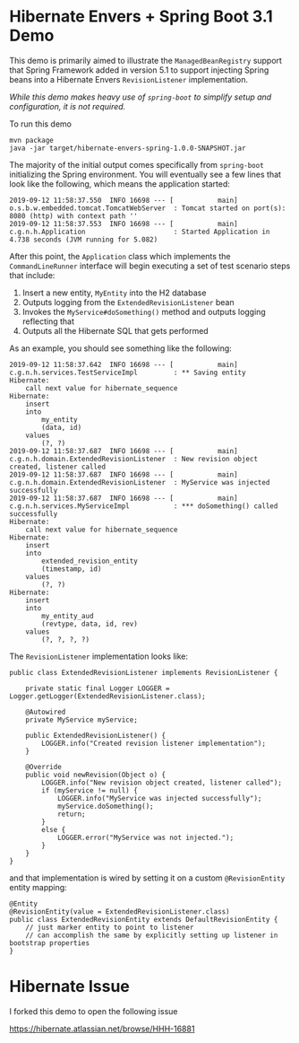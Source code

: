 # Hibernate Envers + Spring Boot 3.1 Demo

This demo is primarily aimed to illustrate the `ManagedBeanRegistry` support that Spring Framework added in version 5.1 to support injecting Spring beans into a Hibernate Envers `RevisionListener` implementation.

_While this demo makes heavy use of `spring-boot` to simplify setup and configuration, it is not required._

To run this demo
```
mvn package
java -jar target/hibernate-envers-spring-1.0.0-SNAPSHOT.jar
```

The majority of the initial output comes specifically from `spring-boot` initializing the Spring environment.  You will eventually see a few lines that look like the following, which means the application started:
```
2019-09-12 11:58:37.550  INFO 16698 --- [           main] o.s.b.w.embedded.tomcat.TomcatWebServer  : Tomcat started on port(s): 8080 (http) with context path ''
2019-09-12 11:58:37.553  INFO 16698 --- [           main] c.g.n.h.Application                      : Started Application in 4.738 seconds (JVM running for 5.082)
```

After this point, the `Application` class which implements the `CommandLineRunner` interface will begin executing a set of test scenario steps that include:

1. Insert a new entity, `MyEntity` into the H2 database
2. Outputs logging from the `ExtendedRevisionListener` bean
3. Invokes the `MyService#doSomething()` method and outputs logging reflecting that
4. Outputs all the Hibernate SQL that gets performed

As an example, you should see something like the following:
```
2019-09-12 11:58:37.642  INFO 16698 --- [           main] c.g.n.h.services.TestServiceImpl         : ** Saving entity
Hibernate: 
    call next value for hibernate_sequence
Hibernate: 
    insert 
    into
        my_entity
        (data, id) 
    values
        (?, ?)
2019-09-12 11:58:37.687  INFO 16698 --- [           main] c.g.n.h.domain.ExtendedRevisionListener  : New revision object created, listener called
2019-09-12 11:58:37.687  INFO 16698 --- [           main] c.g.n.h.domain.ExtendedRevisionListener  : MyService was injected successfully
2019-09-12 11:58:37.687  INFO 16698 --- [           main] c.g.n.h.services.MyServiceImpl           : *** doSomething() called successfully
Hibernate: 
    call next value for hibernate_sequence
Hibernate: 
    insert 
    into
        extended_revision_entity
        (timestamp, id) 
    values
        (?, ?)
Hibernate: 
    insert 
    into
        my_entity_aud
        (revtype, data, id, rev) 
    values
        (?, ?, ?, ?)
```

The `RevisionListener` implementation looks like:
```
public class ExtendedRevisionListener implements RevisionListener {

	private static final Logger LOGGER = Logger.getLogger(ExtendedRevisionListener.class);

	@Autowired
	private MyService myService;

	public ExtendedRevisionListener() {
		LOGGER.info("Created revision listener implementation");
	}

	@Override
	public void newRevision(Object o) {
		LOGGER.info("New revision object created, listener called");
		if (myService != null) {
			LOGGER.info("MyService was injected successfully");
			myService.doSomething();
			return;
		}
		else {
			LOGGER.error("MyService was not injected.");
		}
	}
}

```

and that implementation is wired by setting it on a custom `@RevisionEntity` entity mapping:
```
@Entity
@RevisionEntity(value = ExtendedRevisionListener.class)
public class ExtendedRevisionEntity extends DefaultRevisionEntity {
	// just marker entity to point to listener
	// can accomplish the same by explicitly setting up listener in bootstrap properties
}
```

# Hibernate Issue
I forked this demo to open the following issue

https://hibernate.atlassian.net/browse/HHH-16881
